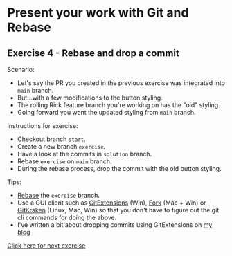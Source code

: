 # Present your work with Git and Rebase

## Exercise 4 - Rebase and drop a commit

Scenario:

- Let's say the PR you created in the previous exercise was integrated into `main` branch.
- But...with a few modifications to the button styling.
- The rolling Rick feature branch you're working on has the "old" styling.
- Going forward you want the updated styling from `main` branch.

Instructions for exercise:

- Checkout branch `start`.
- Create a new branch `exercise`.
- Have a look at the commits in `solution` branch.
- Rebase `exercise` on `main` branch.
- During the rebase process, drop the commit with the old button styling.

Tips:

- [Rebase](https://git-scm.com/docs/rebase) the `exercise` branch.
- Use a GUI client such as [GitExtensions](http://gitextensions.github.io/) (Win), [Fork](https://git-fork.com/) (Mac + Win) or [GitKraken](https://www.gitkraken.com/) (Linux, Mac, Win) so that you don't have to figure out the git cli commands for doing the above.
- I've written a bit about dropping commits using GitExtensions on [my blog](https://blomholm.no/posts/how-i-git-it-basic-rebase/#drop-a-commit)

[Click here for next exercise](https://github.com/kraftlauget/git-ws-5)

